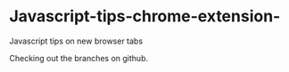 # Javascript-tips-chrome-extension-
Javascript tips on new browser tabs 

Checking out the branches on github.
